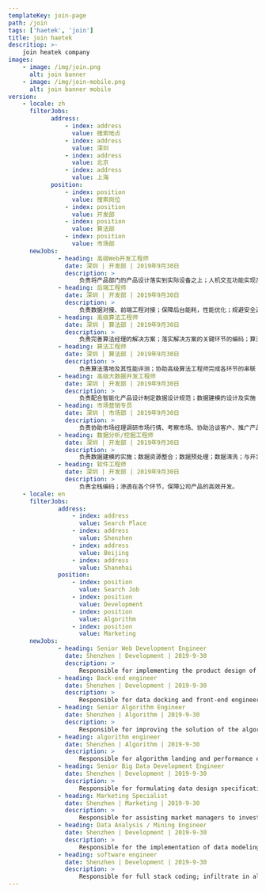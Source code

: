 ```yaml
---
templateKey: join-page
path: /join
tags: ['haetek', 'join']
title: join haetek
descritiop: >-
    join heatek company
images:
    - image: /img/join.png
      alt: join banner
    - image: /img/join-mobile.png
      alt: join banner mobile
version:
    - locale: zh
      filterJobs:
            address:
                - index: address
                  value: 搜索地点
                - index: address
                  value: 深圳
                - index: address
                  value: 北京
                - index: address
                  value: 上海
            position:
                - index: position
                  value: 搜索岗位
                - index: position
                  value: 开发部
                - index: position
                  value: 算法部
                - index: position
                  value: 市场部
      newJobs:
              - heading: 高级Web开发工程师
                date: 深圳 | 开发部 | 2019年9月30日
                description: >
                    负责将产品部门的产品设计落实到实际设备之上；人机交互功能实现及性能优化；界面设计细节的优化；与后端或工程师进行数据层面、服务器层面的工程对接。
              - heading: 后端工程师
                date: 深圳 | 开发部 | 2019年9月30日
                description: >
                    负责数据对接、前端工程对接；保障后台能耗，性能优化；规避安全漏洞；落实软件架构师的服务器搭建框架。
              - heading: 高级算法工程师
                date: 深圳 | 算法部 | 2019年9月30日
                description: >
                    负责完善算法经理的解决方案；落实解决方案的关键环节的编码；算法性能的提升。
              - heading: 算法工程师
                date: 深圳 | 算法部 | 2019年9月30日
                description: >
                    负责算法落地及其性能评测；协助高级算法工程师完成各环节的串联；
              - heading: 高级大数据开发工程师
                date: 深圳 | 开发部 | 2019年9月30日
                description: >
                    负责配合智能化产品设计制定数据设计规范；数据建模的设计及实施；数据基础架构搭建；并发场景的性能分析及优化。
              - heading: 市场营销专员
                date: 深圳 | 市场部 | 2019年9月30日
                description: >
                    负责协助市场经理调研市场行情、考察市场、协助洽谈客户、推广产品。
              - heading: 数据分析/挖掘工程师
                date: 深圳 | 开发部 | 2019年9月30日
                description: >
                    负责数据建模的实施；数据资源整合；数据预处理；数据清洗；与开发部、算法部进行数据资源对接。
              - heading: 软件工程师
                date: 深圳 | 开发部 | 2019年9月30日
                description: >
                    负责全栈编码；渗透在各个环节，保障公司产品的高效开发。
    - locale: en
      filterJobs:
              address:
                  - index: address
                    value: Search Place
                  - index: address
                    value: Shenzhen
                  - index: address
                    value: Beijing
                  - index: address
                    value: Shanehai
              position:
                  - index: position
                    value: Search Job
                  - index: position
                    value: Development
                  - index: position
                    value: Algorithm
                  - index: position
                    value: Marketing
      newJobs:
              - heading: Senior Web Development Engineer
                date: Shenzhen | Development | 2019-9-30
                description: >
                    Responsible for implementing the product design of the product department on the actual equipment; implementation of human-computer interaction functions and performance optimization; optimization of interface design details; and data-level and server-level engineering docking with back-end or engineers.
              - heading: Back-end engineer
                date: Shenzhen | Development | 2019-9-30
                description: >
                    Responsible for data docking and front-end engineering docking; ensuring background energy consumption and performance optimization; avoiding security vulnerabilities; implementing a server framework for software architects.
              - heading: Senior Algorithm Engineer
                date: Shenzhen | Algorithm | 2019-9-30
                description: >
                    Responsible for improving the solution of the algorithm manager; coding of the key links to implement the solution; improvement of algorithm performance.
              - heading: algorithm engineer
                date: Shenzhen | Algorithm | 2019-9-30
                description: >
                    Responsible for algorithm landing and performance evaluation; assist senior algorithm engineers to complete the series of links;
              - heading: Senior Big Data Development Engineer
                date: Shenzhen | Development | 2019-9-30
                description: >
                    Responsible for formulating data design specifications in conjunction with intelligent product design; design and implementation of data modeling; data infrastructure construction; performance analysis and optimization of concurrent scenarios.
              - heading: Marketing Specialist
                date: Shenzhen | Marketing | 2019-9-30
                description: >
                    Responsible for assisting market managers to investigate market conditions, inspect markets, assist in negotiating customers, and promote products.
              - heading: Data Analysis / Mining Engineer
                date: Shenzhen | Development | 2019-9-30
                description: >
                    Responsible for the implementation of data modeling; data resource integration; data preprocessing; data cleaning; data resource docking with the development department and algorithm department
              - heading: software engineer
                date: Shenzhen | Development | 2019-9-30
                description: >
                    Responsible for full stack coding; infiltrate in all links to ensure the efficient development of the company's products.
---
```


